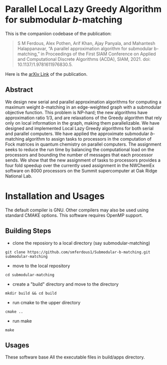 # Parallel Local Lazy Greedy Algorithm for submodular $b$-matching
This is the companiion codebase of the publication:

>S M Ferdous, Alex Pothen, Arif Khan, Ajay Panyala, and Mahantesh Halappanavar, “A parallel approximation algorithm 
for submodular b-matching,” in Proceedings of the First SIAM Conference on Applied and Computational Discrete Algorithms (ACDA),
SIAM, 2021. doi: 10.1137/1.9781611976830.5.


Here is the [arXiv Link](https://arxiv.org/abs/2107.05793) of the publication.
## Abstract

We design  new serial and parallel approximation algorithms for computing a maximum weight $b$-matching in an edge-weighted graph with a submodular objective function. This problem is NP-hard; the new algorithms have approximation ratio $1/3$, and are relaxations of the Greedy algorithm that rely only on local information in the graph, making them parallelizable. We have designed and implemented Local Lazy Greedy algorithms for both serial and parallel computers. We have applied the approximate submodular 
$b$-matching algorithm to assign tasks to processors in the computation of Fock matrices in quantum chemistry on parallel computers. The assignment seeks to reduce the run time by  balancing the computational load  on the processors and bounding the number of messages that each processor  sends. 
We show that the new assignment of tasks to processors provides a four fold speedup over the currently used assignment in the NWChemEx software on $8000$ processors on the Summit supercomputer at Oak Ridge National Lab.

# Installation and Usages
The default compiler is GNU. Other compilers may also be used using standard CMAKE options. This software requires OpenMP support. 

## Building Steps


 - clone the reposiory to a local directory (say submodular-matching)
```
git clone https://github.com/smferdous1/Submodular-b-matching.git submodular-matching
```
- move to the local repository
```
cd submodular-matching
```
- create a "build" directory and move to the directory 
```
mkdir build && cd build
```
- run cmake to the upper directory
```
cmake ..
```
- run make
```
make
```

## Usages
These software base 
All the executable files in build/apps directory.

